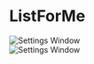 # ListForMe

![Settings Window](https://raw.github.com/gemacjr/ListForMe/master/Listy1.png)
</br>
![Settings Window](https://raw.github.com/gemacjr/ListForMe/master/Listy2.png)
